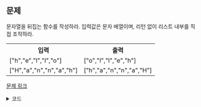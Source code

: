 ## 문제

문자열을 뒤집는 함수를 작성하라. 입력값은 문자 배열이며, 리턴 없이 리스트 내부를 직접 조작하라.

 <table>
	<th>입력</th>
	<th>출력</th>
	<tr><!-- 첫번째 줄 시작 -->
	    <td>["h","e","l","l","o"]</td>
	    <td>["o","l","l","e","h"]</td>
	</tr><!-- 첫번째 줄 끝 -->
	<tr><!-- 두번째 줄 시작 -->
	    <td>["H","a","n","n","a","h"]</td>
	    <td>["h","a","n","n","a","H"]</td>
	</tr><!-- 두번째 줄 끝 -->
    </table>

<a href="https://leetcode.com/problems/reverse-string" target="_blank">문제 링크</a>

<details>
<summary>코드</summary>
<div markdown="1">

```python
from typing import List


class Solution:
    def reverseString(self, s: List[str]) -> None:
        left, right = 0, len(s) - 1
		
        while left < right:
            s[left], s[right] = s[right], s[left]
            left += 1
            right -= 1


    def reverseString(self, s: List[str]) -> None:
        s.reverse()
```

</div>
</details>